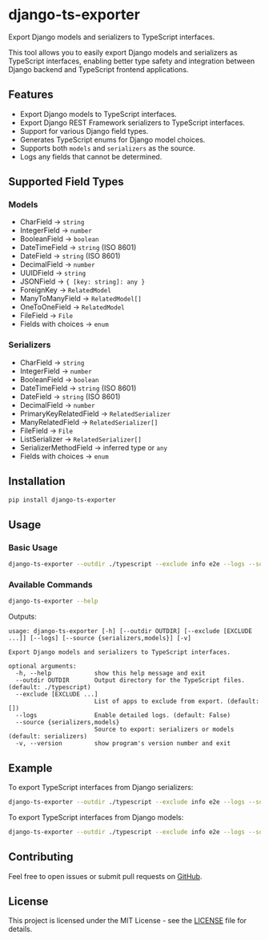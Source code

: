 # django-ts-exporter

Export Django models and serializers to TypeScript interfaces.

This tool allows you to easily export Django models and serializers as TypeScript interfaces, enabling better type safety and integration between Django backend and TypeScript frontend applications.

## Features

- Export Django models to TypeScript interfaces.
- Export Django REST Framework serializers to TypeScript interfaces.
- Support for various Django field types.
- Generates TypeScript enums for Django model choices.
- Supports both `models` and `serializers` as the source.
- Logs any fields that cannot be determined.

## Supported Field Types

### Models

- CharField -> `string`
- IntegerField -> `number`
- BooleanField -> `boolean`
- DateTimeField -> `string` (ISO 8601)
- DateField -> `string` (ISO 8601)
- DecimalField -> `number`
- UUIDField -> `string`
- JSONField -> `{ [key: string]: any }`
- ForeignKey -> `RelatedModel`
- ManyToManyField -> `RelatedModel[]`
- OneToOneField -> `RelatedModel`
- FileField -> `File`
- Fields with choices -> `enum`

### Serializers

- CharField -> `string`
- IntegerField -> `number`
- BooleanField -> `boolean`
- DateTimeField -> `string` (ISO 8601)
- DateField -> `string` (ISO 8601)
- DecimalField -> `number`
- PrimaryKeyRelatedField -> `RelatedSerializer`
- ManyRelatedField -> `RelatedSerializer[]`
- FileField -> `File`
- ListSerializer -> `RelatedSerializer[]`
- SerializerMethodField -> inferred type or `any`
- Fields with choices -> `enum`

## Installation

```bash
pip install django-ts-exporter
```

## Usage

### Basic Usage

```bash
django-ts-exporter --outdir ./typescript --exclude info e2e --logs --source models
```

### Available Commands

```bash
django-ts-exporter --help
```

Outputs:

```text
usage: django-ts-exporter [-h] [--outdir OUTDIR] [--exclude [EXCLUDE ...]] [--logs] [--source {serializers,models}] [-v]

Export Django models and serializers to TypeScript interfaces.

optional arguments:
  -h, --help            show this help message and exit
  --outdir OUTDIR       Output directory for the TypeScript files. (default: ./typescript)
  --exclude [EXCLUDE ...]
                        List of apps to exclude from export. (default: [])
  --logs                Enable detailed logs. (default: False)
  --source {serializers,models}
                        Source to export: serializers or models (default: serializers)
  -v, --version         show program's version number and exit
```

## Example

To export TypeScript interfaces from Django serializers:

```bash
django-ts-exporter --outdir ./typescript --exclude info e2e --logs --source serializers
```

To export TypeScript interfaces from Django models:

```bash
django-ts-exporter --outdir ./typescript --exclude info e2e --logs --source models
```

## Contributing

Feel free to open issues or submit pull requests on [GitHub](https://github.com/gmartinu/django-ts-exporter).

## License

This project is licensed under the MIT License - see the [LICENSE](LICENSE) file for details.
